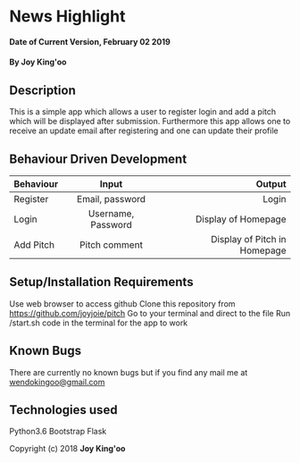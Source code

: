 # News Highlight
#### Date of Current Version, February 02 2019
#### By **Joy King'oo**

## Description
This is a simple app which allows a user to register login and add a pitch which will be displayed after submission. Furthermore this app allows one to receive an update email after registering and one can update their profile

## Behaviour Driven Development
| Behaviour | Input | Output |
| :---         |     :---:      |          ---: |
|Register |   Email, password | Login  |
| Login  | Username, Password     |Display of Homepage  |
|Add Pitch| Pitch comment|Display of Pitch in Homepage|
## Setup/Installation Requirements
Use web browser to access github 
Clone this repository from https://github.com/joyjoie/pitch
Go to your terminal and direct to the file
Run /start.sh code in the terminal for the app to work

## Known Bugs
There are currently no known bugs but if you find any mail me at wendokingoo@gmail.com


## Technologies used
Python3.6
Bootstrap
Flask

Copyright (c) 2018 **Joy King'oo**
